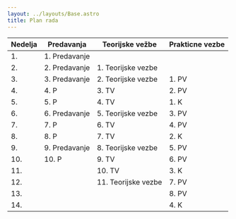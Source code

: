 ```yaml
---
layout: ../layouts/Base.astro
title: Plan rada
---
```


| Nedelja | Predavanja    | Teorijske vežbe     | Prakticne vezbe |
| ------- | ------------- | ------------------- | --------------- |
| 1.      | 1. Predavanje |                     |                 |
| 2.      | 2. Predavanje | 1. Teorijske vezbe  |                 |
| 3.      | 3. Predavanje | 2. Teorijske vezbe  | 1. PV           |
| 4.      | 4. P          | 3. TV               | 2. PV           |
| 5.      | 5. P          | 4. TV               | 1. K            |
| 6.      | 6. Predavanje | 5. Teorijske vezbe  | 3. PV           |
| 7.      | 7. P          | 6. TV               | 4. PV           |
| 8.      | 8. P          | 7. TV               | 2. K            |
| 9.      | 9. Predavanje | 8. Teorijske vezbe  | 5. PV           |
| 10.     | 10. P         | 9. TV               | 6. PV           |
| 11.     |               | 10. TV              | 3. K            |
| 12.     |               | 11. Teorijske vezbe | 7. PV           |
| 13.     |               |                     | 8. PV           |
| 14.     |               |                     | 4. K            |
